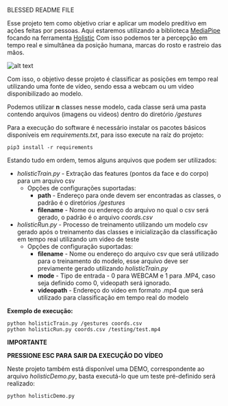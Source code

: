 BLESSED README FILE


Esse projeto tem como objetivo criar e aplicar um modelo preditivo em ações feitas por pessoas.
Aqui estaremos utilizando a biblioteca [MediaPipe](https://google.github.io/mediapipe/) focando na ferramenta [Holistic](https://google.github.io/mediapipe/solutions/holistic)
Com isso podemos ter a percepção em tempo real e simultânea da posição humana, marcas do rosto e rastreio das mãos.

![alt text](holistic_example.gif "Holistic Example")

Com isso, o objetivo desse projeto é classificar as posições em tempo real utilizando uma fonte de vídeo, sendo essa a webcam ou um video disponibilizado ao modelo.

Podemos utilizar **n** classes nesse modelo, cada classe será uma pasta contendo arquivos (imagens ou videos) dentro do diretório */gestures*

Para a execução do software é necessário instalar os pacotes básicos disponíveis em *requirements.txt*, para isso execute na raíz do projeto:
<pre><code>pip3 install -r requirements</code></pre>

Estando tudo em ordem, temos alguns arquivos que podem ser utilizados:

*   *holisticTrain.py* - Extração das features (pontos da face e do corpo) para um arquivo csv 
    *   Opções de configurações suportadas:
        *    **path** - Endereço para onde devem ser encontradas as classes, o padrão é o diretórios */gestures*
        *    **filename** - Nome ou endereço do arquivo no qual o csv será gerado, o padrão é o arquivo *coords.csv*
*   *holisticRun.py* - Processo de treinamento utilizando um modelo csv gerado após o treinamento das classes e inicialização da classificação em tempo real utilizando um video de teste
    *   Opções de configuração suportadas:
        *   **filename** - Nome ou endereço do arquivo csv que será utilizado para o treinamento do modelo, esse arquivo deve ser previamente gerado utilizando *holisticTrain.py*
        *   **mode** - Tipo de entrada - 0 para WEBCAM e 1 para .MP4, caso seja definido como 0, videopath será ignorado.
        *   **videopath** - Endereço do vídeo em formato .mp4 que será utilizado para classificação em tempo real do modelo
        

**Exemplo de execução:**
<pre><code>python holisticTrain.py /gestures coords.csv
python holisticRun.py coords.csv /testing/test.mp4
</code></pre>

**IMPORTANTE**

**PRESSIONE ESC PARA SAIR DA EXECUÇÃO DO VÍDEO**

Neste projeto também está disponível uma DEMO, correspondente ao arquivo *holisticDemo.py*, basta executá-lo que um teste pré-definido será realizado:

<pre><code>python holisticDemo.py</code></pre>





